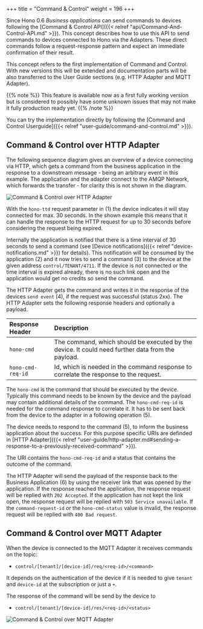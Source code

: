 +++
title = "Command & Control"
weight = 196
+++

Since Hono 0.6 *Business applications* can send commands to devices following the [Command & Control API]({{< relref "api/Command-And-Control-API.md" >}}). This concept describes how to use this API to send commands to devices connected to Hono via the Adapters. These direct commands follow a request-response pattern and expect an immediate confirmation of their result.  
 
<!--more-->

This concept refers to the first implementation of Command and Control. With new versions this will be extended and documentation parts will be also transferred to the User Guide sections (e.g. HTTP Adapter and MQTT Adapter).

{{% note %}}
This feature is available now as a first fully working version but is considered to possibly have some unknown issues that may not make it
fully production ready yet.
{{% /note %}}

You can try the implementation directly by following the [Command and Control Userguide]({{< relref "user-guide/command-and-control.md" >}}).


## Command & Control over HTTP Adapter

The following sequence diagram gives an overview of a device connecting via HTTP, which gets a command from the business application in the response to a downstream message - being an arbitrary event in this example. The application and the adapter connect to the AMQP Network, which forwards the transfer - for clarity this is not shown in the diagram. 
 
![Command & Control over HTTP Adapter](../command_control_concept_http.png) 

With the `hono-ttd` request parameter in (1) the device indicates it will stay connected for max. 30 seconds. In the shown example this means that it can handle the response to the HTTP request for up to 30 seconds before considering the request being expired. 

Internally the application is notified that there is a time interval of 30 seconds to send a command (see [Device notifications]({{< relref "device-notifications.md" >}}) for details).  This notification will be consumed by the application (2) and it now tries to send a command (3) to the device at the given address `control/TENANT/4711`.
If the device is not connected or the time interval is expired already, there is no such link open and the application would get no credits so send the command.

The HTTP Adapter gets the command and writes it in the response of the devices `send event` (4), if the request was successful (status 2xx). The HTTP Adapter sets the following response headers and optionally a payload.

| Response Header         | Description         |
| :---------------------  |  :----------------- |
| `hono-cmd`              | The command, which should be executed by the device. It could need further data from the payload. |
| `hono-cmd-req-id`       | Id, which is needed in the command response to correlate the response to the request.       |

 The `hono-cmd` is the command that should be executed by the device. Typically this command needs to be known by the device and the payload may contain additional details of the command. The `hono-cmd-req-id` is needed for the command response to correlate it. It has to be sent back from the device to the adapter in a following operation (5). 
 
The device needs to respond to the command (5), to inform the business application about the success. For this purpose 
specific URIs are definded in [HTTP Adapter]({{< relref "user-guide/http-adapter.md#sending-a-response-to-a-previously-received-command" >}}).

The URI contains the `hono-cmd-req-id` and a status that contains the outcome of the command.

The HTTP Adapter will send the payload of the response back to the Business Application (6) by using the receiver link
that was opened by the application. If the response reached the application, the response request will be replied with
`202 Accepted`. If the application has not kept the
link open, the response request will be replied with `503 Service unavailable`. 
If the `command-request-id` or the `hono-cmd-status` value is invalid, the response request will be 
replied with `400 Bad request`.

## Command & Control over MQTT Adapter

When the device is connected to the MQTT Adapter it receives commands on the topic:

* `control/[tenant]/[device-id]/req/<req-id>/<command>`

It depends on the authentication of the device if it is needed to give `tenant` and `device-id` at the subscription or just a `+`. 

The response of the command will be send by the device to 

* `control/[tenant]/[device-id]/res/<req-id>/<status>`

![Command & Control over MQTT Adapter](../command_control_concept_mqtt.png) 
